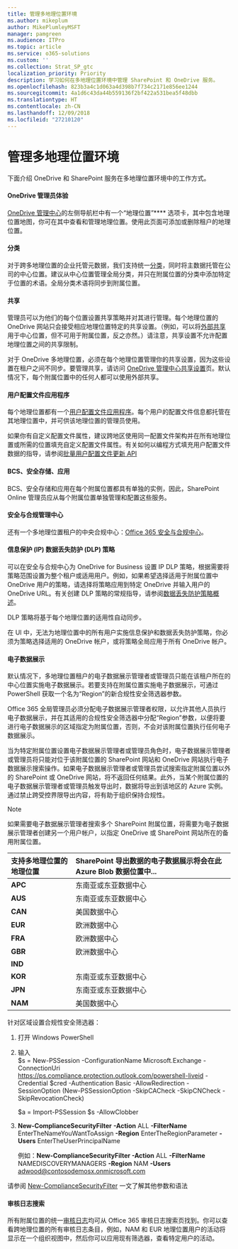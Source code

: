 ```yaml
---
title: 管理多地理位置环境
ms.author: mikeplum
author: MikePlumleyMSFT
manager: pamgreen
ms.audience: ITPro
ms.topic: article
ms.service: o365-solutions
ms.custom: ''
ms.collection: Strat_SP_gtc
localization_priority: Priority
description: 学习如何在多地理位置环境中管理 SharePoint 和 OneDrive 服务。
ms.openlocfilehash: 823b3a4c1d063a4d398b7f734c2171e856ee1244
ms.sourcegitcommit: 4a1d6c43da44b559136f2bf422a531bea5f48dbb
ms.translationtype: HT
ms.contentlocale: zh-CN
ms.lasthandoff: 12/09/2018
ms.locfileid: "27210120"
---
```

# <a name="administering-a-multi-geo-environment"></a>管理多地理位置环境

下面介绍 OneDrive 和 SharePoint 服务在多地理位置环境中的工作方式。

#### <a name="onedrive-administrator-experience"></a>OneDrive 管理员体验

[OneDrive 管理中心](https://admin.onedrive.com)的左侧导航栏中有一个“地理位置”**** 选项卡，其中包含地理位置地图，你可在其中查看和管理地理位置。使用此页面可添加或删除租户的地理位置。

#### <a name="taxonomy"></a>分类

对于跨多地理位置的企业托管元数据，我们支持统一[分类](https://support.office.com/article/A180FA28-6405-4679-9EC3-81D2028C4EFC)，同时将主数据托管在公司的中心位置。建议从中心位置管理全局分类，并只在附属位置的分类中添加特定于位置的术语。全局分类术语将同步到附属位置。

#### <a name="sharing"></a>共享

管理员可以为他们的每个位置设置共享策略并对其进行管理。每个地理位置的 OneDrive 网站只会接受相应地理位置特定的共享设置。（例如，可以将[外部共享](https://support.office.com/article/C8A462EB-0723-4B0B-8D0A-70FEAFE4BE85)用于中心位置，但不可用于附属位置，反之亦然。）请注意，共享设置不允许配置地理位置之间的共享限制。

对于 OneDrive 多地理位置，必须在每个地理位置管理你的共享设置，因为这些设置在租户之间不同步。要管理共享，请访问 [OneDrive 管理中心共享设置](https://admin.onedrive.com/?v=SharingSettings)页。默认情况下，每个附属位置中的任何人都可以使用外部共享。

#### <a name="user-profile-application"></a>用户配置文件应用程序

每个地理位置都有一个[用户配置文件应用程序](https://support.office.com/article/494bec9c-6654-41f0-920f-f7f937ea9723)。每个用户的配置文件信息都托管在其地理位置中，并可供该地理位置的管理员使用。

如果你有自定义配置文件属性，建议跨地区使用同一配置文件架构并在所有地理位置或所需的位置填充自定义配置文件属性。有关如何以编程方式填充用户配置文件数据的指导，请参阅[批量用户配置文件更新 API](https://docs.microsoft.com/zh-CN/sharepoint/dev/solution-guidance/bulk-user-profile-update-api-for-sharepoint-online)

#### <a name="bcs-secure-store-apps"></a>BCS、安全存储、应用

BCS、安全存储和应用在每个附属位置都具有单独的实例，因此，SharePoint Online 管理员应从每个附属位置单独管理和配置这些服务。

#### <a name="security-and-compliance-admin-center"></a>安全与合规管理中心

还有一个多地理位置租户的中央合规中心：[Office 365 安全与合规中心](https://protection.office.com/?rfr=AdminCenter\#/homepage)。

#### <a name="information-protection-ip-data-loss-prevention-dlp-policy"></a>信息保护 (IP) 数据丢失防护 (DLP) 策略

可以在安全与合规中心为 OneDrive for Business 设置 IP DLP 策略，根据需要将策略范围设置为整个租户或适用用户。例如，如果希望选择适用于附属位置中 OneDrive 用户的策略，请选择将策略应用到特定 OneDrive 并输入用户的 OneDrive URL。有关创建 DLP 策略的常规指导，请参阅[数据丢失防护策略概述](https://support.office.com/article/1966b2a7-d1e2-4d92-ab61-42efbb137f5e)。

DLP 策略将基于每个地理位置的适用性自动同步。

在 UI 中，无法为地理位置中的所有用户实施信息保护和数据丢失防护策略，你必须为策略选择适用的 OneDrive 帐户，或将策略全局应用于所有 OneDrive 帐户。

#### <a name="ediscovery"></a>电子数据展示 

默认情况下，多地理位置租户的电子数据展示管理者或管理员只能在该租户所在的中心位置实施电子数据展示。若要支持在附属位置实施电子数据展示，可通过 PowerShell 获取一个名为“Region”的新合规性安全筛选器参数。

Office 365 全局管理员必须分配电子数据展示管理者权限，以允许其他人员执行电子数据展示，并在其适用的合规性安全筛选器中分配“Region”参数，以便将要进行电子数据展示的区域指定为附属位置，否则，不会对该附属位置执行任何电子数据展示。

当为特定附属位置设置电子数据展示管理者或管理员角色时，电子数据展示管理者或管理员将只能对位于该附属位置的 SharePoint 网站和 OneDrive 网站执行电子数据展示搜索操作。如果电子数据展示管理者或管理员尝试搜索指定附属位置以外的 SharePoint 或 OneDrive 网站，将不返回任何结果。此外，当某个附属位置的电子数据展示管理者或管理员触发导出时，数据将导出到该地区的 Azure 实例。通过禁止跨受控界限导出内容，将有助于组织保持合规性。

> [!NOTE]
> 如果需要电子数据展示管理者搜索多个 SharePoint 附属位置，将需要为电子数据展示管理者创建另一个用户帐户，以指定 OneDrive 或 SharePoint 网站所在的备用附属位置。

<table>
<thead>
<tr class="header">
<th align="left"><strong>支持多地理位置的地理位置</strong></th>
<th align="left"><strong>SharePoint 导出数据的电子数据展示将会在此 Azure Blob 数据位置中...</strong></th>
</tr>
</thead>
<tbody>
<tr class="odd">
<td align="left"><strong>APC</strong></td>
<td align="left">东南亚或东亚数据中心</td>
</tr>
<tr class="odd">
<td align="left"><strong>AUS</strong></td>
<td align="left">东南亚或东亚数据中心</td>
</tr>
<tr class="even">
<td align="left"><strong>CAN</strong></td>
<td align="left">美国数据中心</td>
</tr>
<tr class="even">
<td align="left"><strong>EUR</strong></td>
<td align="left">欧洲数据中心</td>
</tr>
<tr class="odd">
<td align="left"><strong>FRA</strong></td>
<td align="left">欧洲数据中心</td>
</tr>
<tr class="odd">
<td align="left"><strong>GBR</strong></td>
<td align="left">欧洲数据中心</td>
</tr>
<tr class="even">
<td align="left"><strong>IND</strong></td>
<td align="left"></td>
</tr>
<tr class="even">
<td align="left"><strong>KOR</strong></td>
<td align="left">东南亚或东亚数据中心</td>
</tr>
<tr class="even">
<td align="left"><strong>JPN </strong></td>
<td align="left">东南亚或东亚数据中心</td>
</tr>
<tr class="odd">
<td align="left"><strong>NAM</strong></td>
<td align="left">美国数据中心</td>
</tr>
</tbody>
</table>

针对区域设置合规性安全筛选器：

1.  打开 Windows PowerShell

2.  输入  
    $s = New-PSSession -ConfigurationName Microsoft.Exchange -ConnectionUri <https://ps.compliance.protection.outlook.com/powershell-liveid> -Credential $cred -Authentication Basic -AllowRedirection -SessionOption (New-PSSessionOption -SkipCACheck -SkipCNCheck -SkipRevocationCheck)

    $a = Import-PSSession $s -AllowClobber  

3.  **New-ComplianceSecurityFilter** **-Action** ALL **-FilterName** EnterTheNameYouWantToAssign **-Region** EnterTheRegionParameter **-Users** EnterTheUserPrincipalName

    例如：**New-ComplianceSecurityFilter -Action** ALL **-FilterName** NAMEDISCOVERYMANAGERS **-Region** NAM **-Users** adwood@contosodemosx.onmicrosoft.com

请参阅 [New-ComplianceSecurityFilter](https://technet.microsoft.com/library/mt210915(v=exchg.160).aspx) 一文了解其他参数和语法

#### <a name="audit-log-search"></a>审核日志搜索

所有附属位置的统一[审核日志](https://support.office.com/article/0d4d0f35-390b-4518-800e-0c7ec95e946c)均可从 Office 365 审核日志搜索页找到。你可以查看跨地理位置的所有审核日志条目，例如，NAM 和 EUR 地理位置用户的活动将显示在一个组织视图中，然后你可以应用现有筛选器，查看特定用户的活动。
